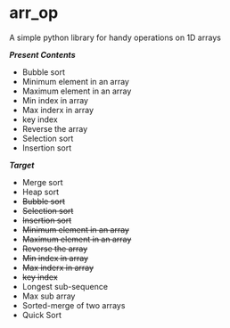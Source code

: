 # arr_op

A simple python library for handy operations on 1D arrays

***Present Contents***

 - Bubble sort
 - Minimum element in an array
 - Maximum element in an array
 - Min index in array
 - Max inderx in array
 - key index
 - Reverse the array
 - Selection sort
 - Insertion sort
 
***Target***
 - Merge sort
 - Heap sort
 - ~~Bubble sort~~
 - ~~Selection sort~~
 - ~~Insertion sort~~
 - ~~Minimum element in an array~~
 - ~~Maximum element in an array~~
 - ~~Reverse the array~~
 - ~~Min index in array~~
 - ~~Max inderx in array~~
 - ~~key index~~
 - Longest sub-sequence
 - Max sub array
 - Sorted-merge of two arrays
 - Quick Sort
